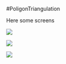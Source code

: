 #PoligonTriangulation

Here some screens

<a href="https://content.screencast.com/users/aa8306/folders/Jing/media/cd00f37f-64b4-454d-a85e-f7cb5eeb5a8a/2018-10-09_2126.png"><img src="https://content.screencast.com/users/aa8306/folders/Jing/media/cd00f37f-64b4-454d-a85e-f7cb5eeb5a8a/2018-10-09_2126.png"/></a>

<a href="https://imgflip.com/gif/2hhun6"><img src="https://i.imgflip.com/2hhun6.gif"/></a>

<a href="https://imgflip.com/gif/2hhun6"><img src="https://i.imgflip.com/2hhun6.gif"/></a>
